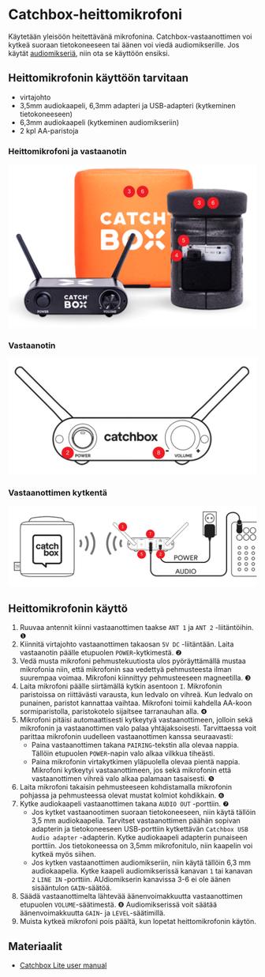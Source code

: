 # Catchbox-heittomikrofoni

Käytetään yleisöön heitettävänä mikrofonina. Catchbox-vastaanottimen voi kytkeä suoraan tietokoneeseen tai äänen voi viedä audiomikserille. Jos käytät [audiomikseriä](../audiomikseri/README.md), niin ota se käyttöön ensiksi. 

## Heittomikrofonin käyttöön tarvitaan
* virtajohto
* 3,5mm audiokaapeli, 6,3mm adapteri ja USB-adapteri (kytkeminen tietokoneeseen)
* 6,3mm audiokaapeli (kytkeminen audiomikseriin)
* 2 kpl AA-paristoja

### Heittomikrofoni ja vastaanotin
<p align="center">
  <img src="catchbox-lite.svg">
</p>

### Vastaanotin
<p align="center">
  <img src="catchbox-receiver.svg">
</p>

### Vastaanottimen kytkentä 
<p align="center">
  <img src="catchbox-wiring.svg">
</p>

## Heittomikrofonin käyttö
1. Ruuvaa antennit kiinni vastaanottimen taakse `ANT 1` ja `ANT 2` -liitäntöihin. ❶
2. Kiinnitä virtajohto vastaanottimen takaosan `5V DC` -liitäntään. Laita vastaanotin päälle etupuolen `POWER`-kytkimestä. ❷
3. Vedä musta mikrofoni pehmustekuutiosta ulos pyöräyttämällä mustaa mikrofonia niin, että mikrofonin saa vedettyä pehmusteesta ilman suurempaa voimaa. Mikrofoni kiinnittyy pehmusteeseen magneetilla. ❸
4. Laita mikrofoni päälle siirtämällä kytkin asentoon `I`. Mikrofonin paristoissa on riittävästi varausta, kun ledvalo on vihreä. Kun ledvalo on punainen, paristot kannattaa vaihtaa. Mikrofoni toimii kahdella AA-koon sormiparistolla, paristokotelo sijaitsee tarranauhan alla. ❹
5. Mikrofoni pitäisi automaattisesti kytkeytyä vastaanottimeen, jolloin sekä mikrofonin ja vastaanottimen valo palaa yhtäjaksoisesti. Tarvittaessa voit parittaa mikrofonin uudelleen vastaanottimen kanssa seuraavasti:
   * Paina vastaanottimen takana `PAIRING`-tekstin alla olevaa nappia. Tällöin etupuolen `POWER`-napin valo alkaa vilkkua tiheästi.
   * Paina mikrofonin virtakytkimen yläpuolella olevaa pientä nappia. Mikrofoni kytkeytyi vastaanottimeen, jos sekä mikrofonin että vastaanottimen vihreä valo alkaa palamaan tasaisesti. ❺
6. Laita mikrofoni takaisin pehmusteeseen kohdistamalla mikrofonin pohjassa ja pehmusteessa olevat mustat kolmiot kohdikkain. ❻
7. Kytke audiokaapeli vastaanottimen takana `AUDIO OUT` -porttiin. ❼
   * Jos kytket vastaanootimen suoraan tietokoneeseen, niin käytä tällöin 3,5 mm audiokaapelia. Tarvitset vastaanottimen päähän sopivan adapterin ja tietokoneeseen USB-porttiin kytkettävän `Catchbox USB Audio adapter` -adapterin. Kytke audiokaapeli adapterin punaiseen porttiin. Jos tietokoneessa on 3,5mm mikrofonitulo, niin kaapelin voi kytkeä myös siihen.
   * Jos kytken vastaanottimen audiomikseriin, niin käytä tällöin 6,3 mm audiokaapelia. Kytke kaapeli audiomikserissä kanavan `1`  tai kanavan `2` `LINE IN` -porttiin. AUdiomikserin kanavissa 3-6 ei ole äänen sisääntulon `GAIN`-säätöä.
8. Säädä vastaanottimelta lähtevää äänenvoimakkuutta vastaanottimen etupuolen `VOLUME`-säätimestä. ❽ Audiomikserissä voit säätää äänenvoimakkuutta `GAIN`- ja `LEVEL`-säätimillä. 
9. Muista kytkeä mikrofoni pois päältä, kun lopetat heittomikrofonin käytön.   

## Materiaalit
* [Catchbox Lite user manual](https://catchbox.com/user-manuals/catchbox-lite)